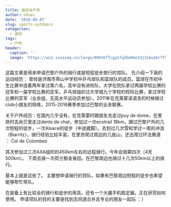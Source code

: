 ```yaml
---
title: 运动与户外
author: shuai
date: '2018-04-07'
slug: sports-outdoors
categories:
  - 运动
tags:
  - 户外
header:
  caption: ''
  image: 'https://ws2.sinaimg.cn/large/006tKfTcgy1fq2km04otdj31kw16r7f9.jpg'
---
```


这篇文章是用来申请巴黎户外的骑行或是短程徒步旅行的领队。
先介绍一下我的运动经历：
曾经是济南市燕山中学初中乒乓球队和篮球队的成员。篮球在市初中生比赛中连着两年拿过第六名，高中没有进校队，大学在院队拿过两届学校比赛的冠军和一届学校比赛的亚军。乒乓球组织过大学城九个学校的校际比赛，拿过学校比赛的亚军（业余组，无高水平运动员参加）。2011年在克莱蒙读语言的时候做过club小朋友的陪练，2015-2016赛季参加过巴黎的业余联赛。

关于户外经历：在国内几乎没有，在克莱蒙时跟朋友去走过puy de dome，在里昂时去尚贝里走过dents de chat，参加过一次ecotrail 18km，跟过巴黎户外的几次短程的徒步，一次Alsace的徒步（中途崴脚）。去划过几次雪和学过一周的冲浪（Biarritz）。骑行经验比较丰富，在里昂爬过周边的几座山，还去爬过环法赛道 ： Col de Colombes


其次参加过三次AXA组织的450km左右的远程骑行。今年会骑第四次（4天500km）。
下周去骑一次荷兰郁金香田。在巴黎周边也骑过十几次50km以上的骑行。

基本上就是这些了。
主要想申请骑行的领队，如果有巴黎周边短程的徒步也希望能够帮忙带队。

在装备上有比较全的骑行和徒步的用具。还有一个大疆手机稳定器。正在研究如何使用。
申请领队的目的主要是找到志同道合并且专业的朋友一起玩 ：）